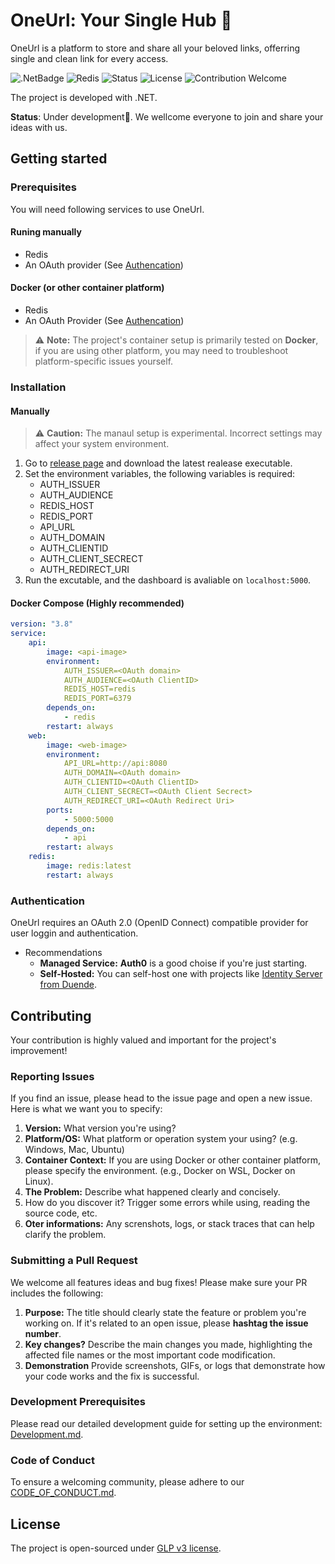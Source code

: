 # OneUrl: Your Single Hub 🔗
OneUrl is a platform to store and share all your beloved links, offerring single and clean link for every access. 

![.NetBadge](https://img.shields.io/badge/.Net-512BD4?logo=dotnet&logoColor=white)
![Redis](https://img.shields.io/badge/Redis-DC382D?logo=redis&logoColor=white)
![Status](https://img.shields.io/badge/Status-Under%20Development-red)
![License](https://img.shields.io/badge/License-GPLv3-blue)
![Contribution Welcome](https://img.shields.io/badge/Contributions-Welcome-brightgreen)

The project is developed with .NET.

**Status**: Under development🚧. We wellcome everyone to join and share your ideas with us.

## Getting started
### Prerequisites
You will need following services to use OneUrl.
#### Runing manually
- Redis
- An OAuth provider (See [Authencation](#authentication))
#### Docker (or other container platform)
- Redis
- An OAuth Provider (See [Authencation](#authentication))

> ⚠️ **Note:** The project's container setup is primarily tested on **Docker**, if you are using other platform, you may need to troubleshoot platform-specific issues yourself.

### Installation
#### Manually
> ⚠️ **Caution:** The manaul setup is experimental. Incorrect settings may affect your system environment.
1. Go to [release page](link.to.release) and download the latest realease executable.
2. Set the environment variables, the following variables is required:
    - AUTH_ISSUER
    - AUTH_AUDIENCE
    - REDIS_HOST
    - REDIS_PORT
    - API_URL
    - AUTH_DOMAIN
    - AUTH_CLIENTID
    - AUTH_CLIENT_SECRECT
    - AUTH_REDIRECT_URI
3. Run the excutable, and the dashboard is avaliable on `localhost:5000`.
#### Docker Compose (Highly recommended)
```yaml
version: "3.8"
service:
    api:
        image: <api-image>
        environment:
            AUTH_ISSUER=<OAuth domain>
            AUTH_AUDIENCE=<OAuth ClientID>
            REDIS_HOST=redis
            REDIS_PORT=6379
        depends_on:
            - redis
        restart: always
    web:
        image: <web-image>
        environment:
            API_URL=http://api:8080
            AUTH_DOMAIN=<OAuth domain>
            AUTH_CLIENTID=<OAuth ClientID>
            AUTH_CLIENT_SECRECT=<OAuth Client Secrect>
            AUTH_REDIRECT_URI=<OAuth Redirect Uri>
        ports:
            - 5000:5000
        depends_on:
            - api
        restart: always
    redis:
        image: redis:latest
        restart: always
```
### Authentication
OneUrl requires an OAuth 2.0 (OpenID Connect) compatible provider for user loggin and authentication.
- Recommendations
    - **Managed Service:** **Auth0** is a good choise if you're just starting.
    - **Self-Hosted:** You can self-host one with projects like [Identity Server from Duende](https://duendesoftware.com/products/identityserver).

## Contributing
Your contribution is highly valued and important for the project's improvement!
### Reporting Issues
If you find an issue, please head to the issue page and open a new issue. Here is what we want you to specify:

1. **Version:** What version you're using?
2. **Platform/OS:** What platform or operation system your using? (e.g. Windows, Mac, Ubuntu)
3. **Container Context:** If you are using Docker or other container platform, please specify the environment. (e.g., Docker on WSL, Docker on Linux).
4. **The Problem:** Describe what happened clearly and concisely.
5. How do you discover it? Trigger some errors while using, reading the source code, etc.
6. **Oter informations:** Any screnshots, logs, or stack traces that can help clarify the problem.

### Submitting a Pull Request
We welcome all features ideas and bug fixes! Please make sure your PR includes the following:
1. **Purpose:** The title should clearly state the feature or problem you're working on. If it's related to an open issue, please **hashtag the issue number**.
2. **Key changes?** Describe the main changes you made, highlighting the affected file names or the most important code modification.
3. **Demonstration** Provide screenshots, GIFs, or logs that demonstrate how your code works and the fix is successful.

### Development Prerequisites
Please read our detailed development guide for setting up the environment: [Development.md](https://github.com/Hammered-Dev/OneUrl/blob/master/Development.md).

### Code of Conduct
To ensure a welcoming community, please adhere to our [CODE_OF_CONDUCT.md](link.to.codeofconduct).

## License
The project is open-sourced under [GLP v3 license](https://github.com/Hammered-Dev/OneUrl/blob/master/LICENSE).